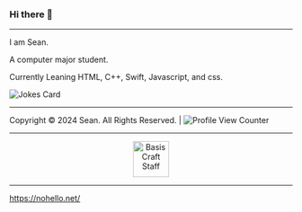 ### Hi there 👋
---

I am Sean.

A computer major student.

Currently Leaning HTML, C++, Swift, Javascript, and css.

![Jokes Card](https://readme-jokes.vercel.app/api)

---

Copyright © 2024 Sean. All Rights Reserved. | ![Profile View Counter](https://komarev.com/ghpvc/?username=daseanm)

---

<div align="center"></div> <div align="center">
    <a href="https://github.com/BasisCraft">
    <img src="https://www.notion.so/image/https%3A%2F%2Fprod-files-secure.s3.us-west-2.amazonaws.com%2F2ddb5e11-349d-4d50-a65b-56f7dd08ee09%2F535b3efc-37ba-4dd5-90df-b64d4be626b0%2F7501720778175_.pic.jpg?table=block&id=c60e512c-bf8e-42a8-83cf-520750cb9727&spaceId=2ddb5e11-349d-4d50-a65b-56f7dd08ee09&width=2000&userId=f2e1fe81-d9e0-453e-99db-e9bb92f31a67&cache=v2" alt="BasisCraft Staff" title="BasisCraft Staff" width="64">
</a>
</div>

---

https://nohello.net/
